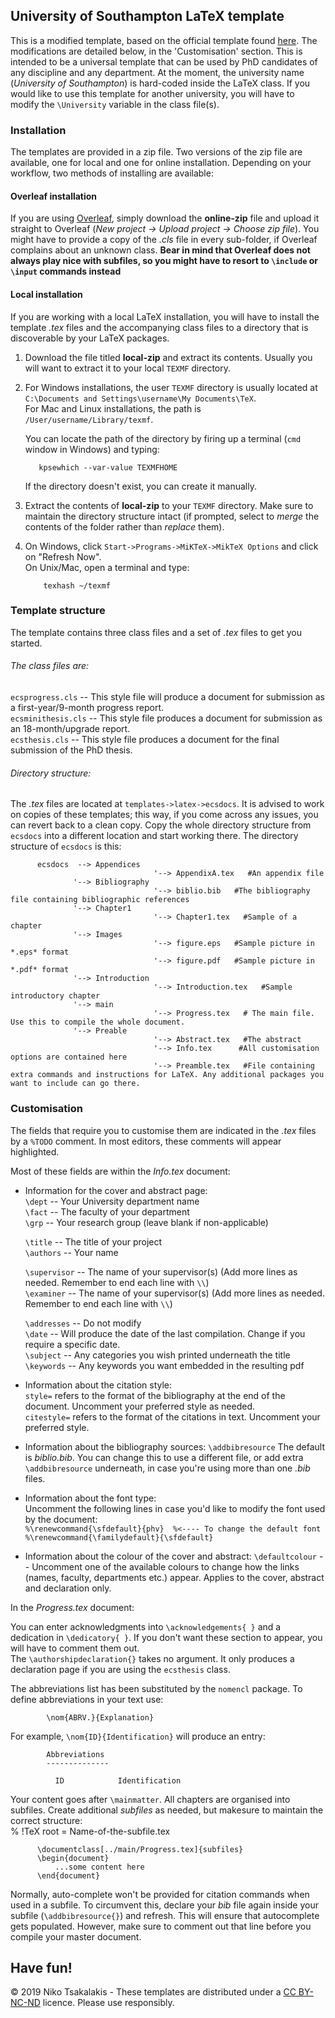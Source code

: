 ## University of Southampton LaTeX template ##


This is a modified template, based on the official template found [here](http://edshare.soton.ac.uk/19374/ "LaTeX Thesis template").
The modifications are detailed below, in the 'Customisation' section.
This is intended to be a universal template that can be used by PhD candidates of any discipline and any department.
At the moment, the university name (*University of Southampton*) is hard-coded inside the LaTeX class.
If you would like to use this template for another university, you will have to modify the `\University` variable in the class file(s).

### Installation ###
The templates are provided in a zip file. 
Two versions of the zip file are available, one for local and one for online installation.
Depending on your workflow, two methods of installing are available:

#### Overleaf installation ####
If you are using [Overleaf](https://www.overleaf.com/ "Overleaf"), simply download the **online-zip** file and upload it straight to Overleaf
(*New project -> Upload project -> Choose zip file*).
You might have to provide a copy of the *.cls* file in every sub-folder, if Overleaf complains about an unknown class.
**Bear in mind that Overleaf does not always play nice with subfiles, so you might have to resort to `\include` or `\input` commands instead**

#### Local installation ####
If you are working with a local LaTeX installation, you will have to install the template *.tex* files and the accompanying class files
to a directory that is discoverable by your LaTeX packages.     

1. Download the file titled **local-zip** and extract its contents. Usually you will want to extract it to your local `TEXMF` directory.   

2. For Windows installations, the user `TEXMF` directory is usually located at `C:\Documents and Settings\username\My Documents\TeX`.    
For Mac and Linux installations, the path is `/User/username/Library/texmf`.   
     
    You can locate the path of the directory by firing up a terminal (`cmd` window in Windows) and typing:  


          kpsewhich --var-value TEXMFHOME
   


    If the directory doesn't exist, you can create it manually.   

3. Extract the contents of **local-zip** to your `TEXMF` directory. Make sure to maintain the directory structure intact
(if prompted, select to *merge* the contents of the folder rather than *replace* them).   

4. On Windows, click `Start->Programs->MiKTeX->MikTeX Options` and click on "Refresh Now".   
    On Unix/Mac, open a terminal and type:   
    
           texhash ~/texmf   


### Template structure ###
The template contains three class files and a set of *.tex* files to get you started.   

###### The class files are:   

`ecsprogress.cls` -- This style file will produce a document for submission as a first-year/9-month progress report.   
`ecsminithesis.cls` -- This style file produces a document for submission as an 18-month/upgrade report.   
`ecsthesis.cls` -- This style file produces a document for the final submission of the PhD thesis.   



###### Directory structure:
The *.tex* files are located at `templates->latex->ecsdocs`. It is advised to work on copies of these templates;
this way, if you come across any issues, you can revert back to a clean copy. Copy the whole directory structure from
`ecsdocs` into a different location and start working there. The directory structure of `ecsdocs` is this:   

          ecsdocs  --> Appendices   
                                    '--> AppendixA.tex   #An appendix file
                  '--> Bibliography 
                                    '--> biblio.bib   #The bibliography file containing bibliographic references
                  '--> Chapter1 
                                    '--> Chapter1.tex   #Sample of a chapter
                  '--> Images 
                                    '--> figure.eps   #Sample picture in *.eps* format
                                    '--> figure.pdf   #Sample picture in *.pdf* format
                  '--> Introduction 
                                    '--> Introduction.tex   #Sample introductory chapter
                  '--> main 
                                    '--> Progress.tex   # The main file. Use this to compile the whole document.
                  '--> Preable 
                                    '--> Abstract.tex   #The abstract
                                    '--> Info.tex      #All customisation options are contained here
                                    '--> Preamble.tex   #File containing extra commands and instructions for LaTeX. Any additional packages you want to include can go there.   
 


### Customisation ###
The fields that require you to customise them are indicated in the *.tex* files by a `%TODO` comment. In most editors, these
comments will appear highlighted.   


Most of these fields are within the *Info.tex* document:   

- Information for the cover and abstract page:   
    `\dept` -- Your University department name   
    `\fact` -- The faculty of your department   
    `\grp` -- Your research group (leave blank if non-applicable)   
   
    `\title` -- The title of your project   
    `\authors` -- Your name   
    
    `\supervisor` -- The name of your supervisor(s) (Add more lines as needed. Remember to end each line with `\\`)   
    `\examiner` -- The name of your supervisor(s) (Add more lines as needed. Remember to end each line with `\\`)   

     `\addresses` -- Do not modify   
     `\date` -- Will produce the date of the last compilation. Change if you require a specific date.   
     `\subject` -- Any categories you wish printed underneath the title   
     `\keywords` -- Any keywords you want embedded in the resulting pdf   

- Information about the citation style:   
    `style=` refers to the format of the bibliography at the end of the document. Uncomment your preferred style as needed.   
    `citestyle=` refers to the format of the citations in text. Uncomment your preferred style.   

- Information about the bibliography sources:
    `\addbibresource` The default is *biblio.bib*. You can change this to use a different file, or add extra `\addbibresource`
    underneath, in case you're using more than one *.bib* files.   
    
- Information about the font type:   
    Uncomment the following lines in case you'd like to modify the font used by the document:   
    `%\renewcommand{\sfdefault}{phv}  %<---- To change the default font`   
    `%\renewcommand{\familydefault}{\sfdefault}`    

- Information about the colour of the cover and abstract:
    `\defaultcolour` -- Uncomment one of the available colours to change how the links (names, faculty, departments etc.) appear.
    Applies to the cover, abstract and declaration only.   
    

In the *Progress.tex* document:   

You can enter acknowledgments into `\acknowledgements{ }` and a dedication in `\dedicatory{ }`. If you don't want these
section to appear, you will have to comment them out.   
The `\authorshipdeclaration{}` takes no argument. It only produces a declaration page if you are using the `ecsthesis` class.   

The abbreviations list has been substituted by the `nomencl` package. To define abbreviations in your text use:   

            \nom{ABRV.}{Explanation}   
          
For example, `\nom{ID}{Identification}` will produce an entry:    

            Abbreviations   
            --------------
            
              ID            Identification    


Your content goes after `\mainmatter`. 
All chapters are organised into subfiles.
Create additional *subfiles* as needed,
but makesure to maintain the correct structure:   
          % !TeX root = Name-of-the-subfile.tex
          
          \documentclass[../main/Progress.tex]{subfiles}
          \begin{document}
              ...some content here
          \end{document}   
          
 Normally, auto-complete won't be provided for citation commands when used in a subfile. 
 To circumvent this, declare your *bib* file again inside your subfile (`\addbibresource{}`) and refresh.
 This will ensure that autocomplete gets populated.
 However, make sure to comment out that line before you compile your master document.   
 
 
    
    
    
    
 ## Have fun! ##
 &copy; 2019 Niko Tsakalakis - These templates are distributed under a [CC BY-NC-ND](https://creativecommons.org/licenses/by-nc-nd/2.0/uk/) licence.
 Please use responsibly. 





